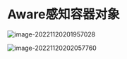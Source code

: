 # Aware感知容器对象 



![image-20221120201957028](https://typora-imagebed.oss-cn-beijing.aliyuncs.com/img/image-20221120201957028.png)

![image-20221120202057760](https://typora-imagebed.oss-cn-beijing.aliyuncs.com/img/image-20221120202057760.png)